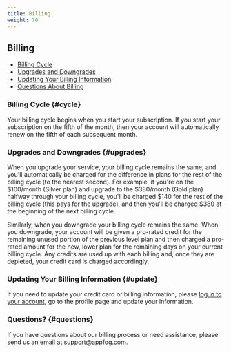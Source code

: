 ```yaml
---
title: Billing
weight: 70
---
```


## Billing

* [Billing Cycle](#cycle)
* [Upgrades and Downgrades](#upgrades)
* [Updating Your Billing Information](#update)
* [Questions About Billing](#questions)


### Billing Cycle {#cycle}

Your billing cycle begins when you start your subscription. If you start your subscription on the fifth of the month, then your account will automatically renew on the fifth of each subsequent month.


### Upgrades and Downgrades {#upgrades}

When you upgrade your service, your billing cycle remains the same, and you'll automatically be charged for the difference in plans for the rest of the billing cycle (to the nearest second). For example, if you're on the $100/month (Silver plan) and upgrade to the $380/month (Gold plan) halfway through your billing cycle, you'll be charged $140 for the rest of the billing cycle (this pays for the upgrade), and then you'll be charged $380 at the beginning of the next billing cycle.

Similarly, when you downgrade your billing cycle remains the same. When you downgrade, your account will be given a pro-rated credit for the remaining unused portion of the previous level plan and then charged a pro-rated amount for the new, lower plan for the remaining days on your current billing cycle. Any credits are used up with each billing and, once they are depleted, your credit card is charged accordingly.


### Updating Your Billing Information {#update}

If you need to update your credit card or billing information, please [log in to your account](https://console.appfog.com/login), go to the profile page and update your information.


### Questions? {#questions}

If you have questions about our billing process or need assistance, please send us an email at [support@appfog.com](mailto:support@appfog.com).
